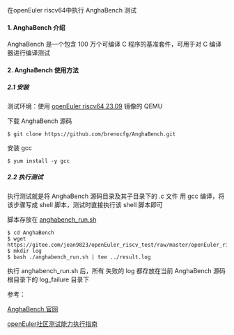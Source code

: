 在openEuler riscv64中执行 AnghaBench 测试

#### 1.  AnghaBench 介绍

AnghaBench 是一个包含 100 万个可编译 C 程序的基准套件，可用于对 C 编译器进行编译测试

#### 2. AnghaBench 使用方法

##### 2.1 安装

测试环境：使用 [openEuler riscv64 23.09](https://repo.tarsier-infra.com/openEuler-RISC-V/preview/openEuler-23.09-V1-riscv64/QEMU/) 镜像的 QEMU

下载 AnghaBench 源码

````
$ git clone https://github.com/brenocfg/AnghaBench.git
````

安装 gcc

````
$ yum install -y gcc
````

##### 2.2 执行测试

执行测试就是将 AnghaBench 源码目录及其子目录下的 .c 文件 用 gcc 编译，将该步骤写成 shell 脚本，测试时直接执行该 shell 脚本即可

脚本存放在 [anghabench_run.sh](https://gitee.com/jean9823/openEuler_riscv_test/blob/master/openEuler_riscv_compiler_test/anghabench/anghabench_run.sh)

````
$ cd AnghaBench
$ wget https://gitee.com/jean9823/openEuler_riscv_test/raw/master/openEuler_riscv_compiler_test/AnghaBench/anghabench_run.sh
$ mkdir log
$ bash ./anghabench_run.sh | tee ../result.log
````

执行 anghabench_run.sh 后，所有 失败的 log 都存放在当前 AnghaBench 源码根目录下的 log_failure 目录下



参考：

[AnghaBench 官网](http://cuda.dcc.ufmg.br/angha/home)

[openEuler社区测试能力执行指南](https://gitee.com/openeuler/QA/blob/master/openEuler%E7%A4%BE%E5%8C%BA%E6%B5%8B%E8%AF%95%E8%83%BD%E5%8A%9B%E6%89%A7%E8%A1%8C%E6%8C%87%E5%8D%97/openEuler%E7%A4%BE%E5%8C%BA%E6%B5%8B%E8%AF%95%E8%83%BD%E5%8A%9B%E6%89%A7%E8%A1%8C%E6%8C%87%E5%8D%97.md#103anghabench)


